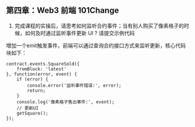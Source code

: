 ## 第四章：Web3 前端 101Change

1. 完成课程的实操后，请思考如何监听合约事件；当有别人购买了像素格子的时候，如何及时通过监听事件更新 UI ? 请提交示例代码

增加一个emit触发事件，前端可以通过查询合约接口方式来监听更新，核心代码块如下：

```
contract.events.SquareSold({
    fromBlock: 'latest'
}, function(error, event) {
    if (error) {
        console.error('监听事件错误:', error);
        return;
    }
    console.log('像素格子售出事件:', event);
    // 更新UI
    getSquare();
});
```
